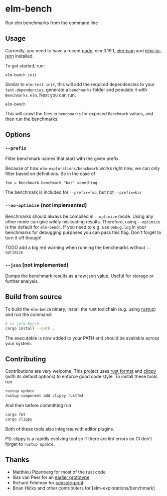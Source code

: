 # elm-bench

Run elm benchmarks from the command line


## Usage

Currently, you need to have a recent [node][node], elm 0.19.1, [elm-json][elm-json] and [elmi-to-json][elmi-to-json] installed.

[elm-json]: https://github.com/zwilias/elm-json
[elmi-to-json]: https://github.com/stoeffel/elmi-to-json
[node]: https://nodejs.org/en/
[rustup]: https://rustup.rs/

To get started, run: 

```
elm-bench init
```

Similar to `elm-test init`, this will add the required dependencies to your `test-dependencies`, generate a `benchmarks` folder and populate it with `Benchmarks.elm`.
Next you can run:

```
elm-bench
```

This will crawl the files in `benchmarks` for exposed `Benchmark` values, and then run the benchmarks.

## Options

### `--prefix`

Filter benchmark names that start with the given prefix.

Because of how `elm-explorations/benchmark` works right now, we can only filter based on definitions. So in the case of 

```
foo = Benchmark.benchmark "bar" something
```

The benchmark is included for `--prefix=foo`, but not `--prefix=bar`

### `--no-optimize` (not implemented)

Benchmarks should always be compiled in `--optimize` mode. Using any other mode can give wildly misleading results. Therefore, using `--optimize` is the default for `elm-bench`. If you need to e.g. use `Debug.log` in your benchmarks for debugging purposes you can pass this flag. Don't forget to turn it off though!

TODO add a big red warning when running the benchmarks without `--optimize`

### `--json` (not implemented)

Dumps the benchmark results as a raw json value. Useful for storage or further analysis.

## Build from source

To build the `elm-bench` binary, install the rust toolchain (e.g. using [rustup][rustup]) and run the command:

```sh
# in /elm-bench
cargo install --path .
```

The executable is now added to your PATH and should be available across your system.

## Contributing

Contributions are very welcome.
This project uses [rust format][rustfmt] and [clippy][clippy] (with its default options) to enforce good code style.
To install these tools run

```bash
rustup update
rustup component add clippy rustfmt
```

And then before committing run

```bash
cargo fmt
cargo clippy
```

Both of these tools also integrate with editor plugins.

PS: clippy is a rapidly evolving tool so if there are lint errors on CI
don't forget to `rustup update`. 

[rustfmt]: https://github.com/rust-lang/rustfmt
[clippy]: https://github.com/rust-lang/rust-clippy

## Thanks

- Matthieu Pizenberg for most of the rust code
- Ilias van Peer for an [earlier prototype](https://github.com/zwilias/elm-benchmark-cli)
- Richard Feldman for [console-print](https://github.com/rtfeldman/console-print)
- Brian Hicks and other contributers for [elm-explorations/benchmark]
